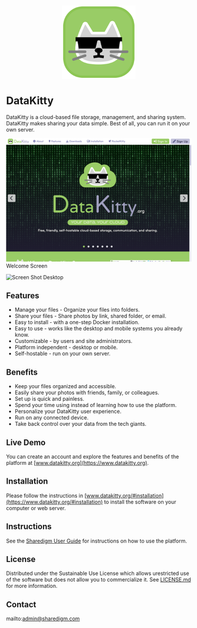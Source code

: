 <p align="center" style="text-align:center">
	<img src="images/logos/logo.svg" width="200">
</p>

# DataKitty

DataKitty is a cloud-based file storage, management, and sharing system. DataKitty makes sharing your data simple. Best of all, you can run it on your own server.

![Screen Shot](images/screen-shots/welcome.png)
Welcome Screen

![Screen Shot](images/screen-shots/desktop.png)
Desktop

## Features

- Manage your files - Organize your files into folders.
- Share your files - Share photos by link, shared folder, or email.
- Easy to install - with a one-step Docker installation.
- Easy to use - works like the desktop and mobile systems you already know.
- Customizable - by users and site administrators.
- Platform independent - desktop or mobile.
- Self-hostable - run on your own server.

## Benefits

- Keep your files organized and accessible.
- Easily share your photos with friends, family, or colleagues.
- Set up is quick and painless.
- Spend your time using instead of learning how to use the platform.
- Personalize your DataKitty user experience.
- Run on any connected device.
- Take back control over your data from the tech giants.

## Live Demo

You can create an account and explore the features and benefits of the platform at [www.datakitty.org](https://www.datakitty.org).

## Installation

Please follow the instructions in [www.datakitty.org/#installation](https://www.datakitty.org/#installation) to install the software on your computer or web server.

## Instructions

See the [Sharedigm User Guide](https://www.sharedigm.com/#help) for instructions on how to use the platform.

## License

Distributed under the Sustainable Use License which allows urestricted use of the software but does not allow you to commercialize it. See [LICENSE.md](LICENSE.md) for more information.

## Contact

mailto:admin@sharedigm.com
